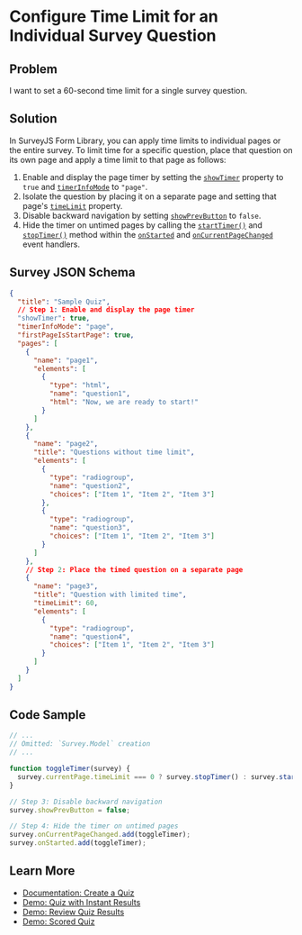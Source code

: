 # Configure Time Limit for an Individual Survey Question

## Problem

I want to set a 60-second time limit for a single survey question.

## Solution

In SurveyJS Form Library, you can apply time limits to individual pages or the entire survey. To limit time for a specific question, place that question on its own page and apply a time limit to that page as follows:

1. Enable and display the page timer by setting the [`showTimer`](https://surveyjs.io/form-library/documentation/api-reference/survey-data-model#showTimer) property to `true` and [`timerInfoMode`](https://surveyjs.io/form-library/documentation/api-reference/survey-data-model#timerInfoMode) to `"page"`.
2. Isolate the question by placing it on a separate page and setting that page's [`timeLimit`](https://surveyjs.io/form-library/documentation/api-reference/page-model#timeLimit) property.
3. Disable backward navigation by setting [`showPrevButton`](https://surveyjs.io/form-library/documentation/api-reference/survey-data-model#showPrevButton) to `false`.
4. Hide the timer on untimed pages by calling the [`startTimer()`](https://surveyjs.io/form-library/documentation/api-reference/survey-data-model#startTimer) and [`stopTimer()`](https://surveyjs.io/form-library/documentation/api-reference/survey-data-model#stopTimer) method within the [`onStarted`](https://surveyjs.io/form-library/documentation/api-reference/survey-data-model#onStarted) and [`onCurrentPageChanged`](https://surveyjs.io/form-library/documentation/api-reference/survey-data-model#onCurrentPageChanged) event handlers.

## Survey JSON Schema

```json
{
  "title": "Sample Quiz",
  // Step 1: Enable and display the page timer
  "showTimer": true,
  "timerInfoMode": "page",
  "firstPageIsStartPage": true,
  "pages": [
    {
      "name": "page1",
      "elements": [
        {
          "type": "html",
          "name": "question1",
          "html": "Now, we are ready to start!"
        }
      ]
    },
    {
      "name": "page2",
      "title": "Questions without time limit",
      "elements": [
        {
          "type": "radiogroup",
          "name": "question2",
          "choices": ["Item 1", "Item 2", "Item 3"]
        },
        {
          "type": "radiogroup",
          "name": "question3",
          "choices": ["Item 1", "Item 2", "Item 3"]
        }
      ]
    },
    // Step 2: Place the timed question on a separate page
    {
      "name": "page3",
      "title": "Question with limited time",
      "timeLimit": 60,
      "elements": [
        {
          "type": "radiogroup",
          "name": "question4",
          "choices": ["Item 1", "Item 2", "Item 3"]
        }
      ]
    }
  ]
}
```

## Code Sample

```js
// ...
// Omitted: `Survey.Model` creation
// ...

function toggleTimer(survey) {
  survey.currentPage.timeLimit === 0 ? survey.stopTimer() : survey.startTimer();
}

// Step 3: Disable backward navigation
survey.showPrevButton = false;

// Step 4: Hide the timer on untimed pages
survey.onCurrentPageChanged.add(toggleTimer);
survey.onStarted.add(toggleTimer);
```

## Learn More

- [Documentation: Create a Quiz](https://surveyjs.io/form-library/documentation/design-survey/create-a-quiz)
- [Demo: Quiz with Instant Results](https://surveyjs.io/form-library/examples/create-quiz-with-immediate-results/)
- [Demo: Review Quiz Results](https://surveyjs.io/form-library/examples/review-mode-for-quiz-results/)
- [Demo: Scored Quiz](https://surveyjs.io/form-library/examples/create-a-scored-quiz/)